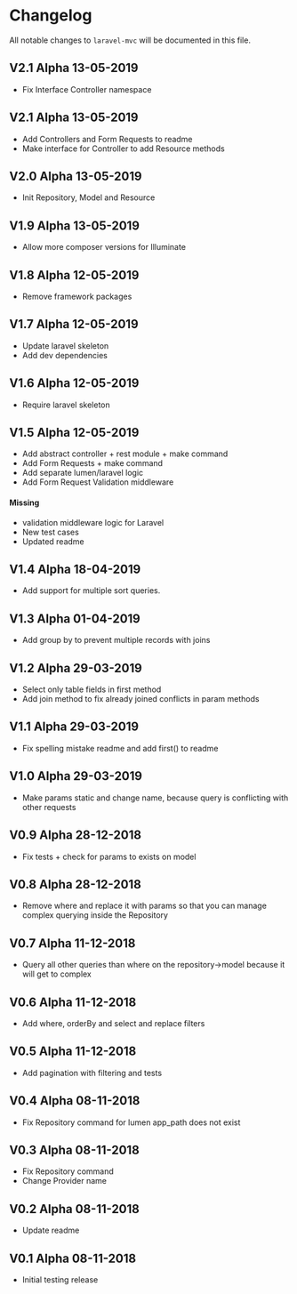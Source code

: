 # Changelog

All notable changes to `laravel-mvc` will be documented in this file.

## V2.1 Alpha  13-05-2019

- Fix Interface Controller namespace

## V2.1 Alpha  13-05-2019

- Add Controllers and Form Requests to readme
- Make interface for Controller to add Resource methods

## V2.0 Alpha  13-05-2019

- Init Repository, Model and Resource

## V1.9 Alpha  13-05-2019

- Allow more composer versions for Illuminate

## V1.8 Alpha  12-05-2019

- Remove framework packages

## V1.7 Alpha  12-05-2019

- Update laravel skeleton
- Add dev dependencies

## V1.6 Alpha  12-05-2019

- Require laravel skeleton

## V1.5 Alpha  12-05-2019

- Add abstract controller + rest module + make command
- Add Form Requests + make command
- Add separate lumen/laravel logic
- Add Form Request Validation middleware

#### Missing

- validation middleware logic for Laravel
- New test cases
- Updated readme

## V1.4 Alpha  18-04-2019

- Add support for multiple sort queries. 

## V1.3 Alpha  01-04-2019

- Add group by to prevent multiple records with joins 

## V1.2 Alpha  29-03-2019

- Select only table fields in first method
- Add join method to fix already joined conflicts in param methods 

## V1.1 Alpha  29-03-2019

- Fix spelling mistake readme and add first() to readme 

## V1.0 Alpha  29-03-2019

- Make params static and change name, because query is conflicting with other requests

## V0.9 Alpha  28-12-2018

- Fix tests + check for params to exists on model

## V0.8 Alpha  28-12-2018

- Remove where and replace it with params so that you can manage complex querying inside the Repository

## V0.7 Alpha  11-12-2018

- Query all other queries than where on the repository->model because it will get to complex

## V0.6 Alpha  11-12-2018

- Add where, orderBy and select and replace filters 

## V0.5 Alpha  11-12-2018

- Add pagination with filtering and tests 

## V0.4 Alpha  08-11-2018

- Fix Repository command for lumen app_path does not exist

## V0.3 Alpha  08-11-2018

- Fix Repository command
- Change Provider name

## V0.2 Alpha  08-11-2018

- Update readme

## V0.1 Alpha  08-11-2018

- Initial testing release
